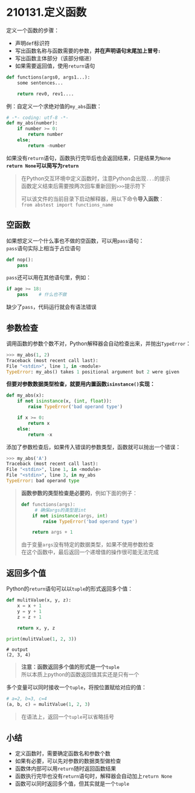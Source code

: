 # 210131.定义函数

定义一个函数的步骤：  
* 声明`def`标识符
* 写出函数名称与函数需要的参数，**并在声明语句末尾加上冒号`:`**
* 写出函数主体部分（该部分缩进）
* 如果需要返回值，使用`return`语句
```python
def functions(args0, args1...):
    some sentences...

    return rev0, rev1....
```

例：自定义一个求绝对值的`my_abs`函数：
```python
# -*- coding: utf-8 -*-
def my_abs(number): 
    if number >= 0:
        return number
    else;
        return -number
```

如果没有`return`语句，函数执行完毕后也会返回结果，只是结果为`None`  
**`return None`可以简写为`return`**

> 在Python交互环境中定义函数时，注意Python会出现`...`的提示  
函数定义结束后需要按两次回车重新回到`>>>`提示符下  
>
> 可以该文件的当前目录下启动解释器，用以下命令**导入函数**：  
`from abstest import functions_name`  

## 空函数
如果想定义一个什么事也不做的空函数，可以用`pass`语句：  
`pass`语句实际上相当于占位语句
```python
def nop():
    pass
```

`pass`还可以用在其他语句里，例如：
```python
if age >= 18:
    pass    # 什么也不做
```
缺少了`pass`，代码运行就会有语法错误


## 参数检查
调用函数的参数个数不对，Python解释器会自动检查出来，并抛出`TypeError`：
```python
>>> my_abs(1, 2)
Traceback (most recent call last):
File "<stdin>", line 1, in <module>
TypeError: my_abs() takes 1 positional argument but 2 were given
```

**但要对参数数据类型检查，就要用内置函数`isinstance()`实现：**  
```python
def my_abs(x):
    if not isinstance(x, (int, float)):
        raise TypeError('bad operand type')

    if x >= 0:
        return x
    else:
        return -x
```

添加了参数检查后，如果传入错误的参数类型，函数就可以抛出一个错误：
```python
>>> my_abs('A')
Traceback (most recent call last):
File "<stdin>", line 1, in <module>
File "<stdin>", line 3, in my_abs
TypeError: bad operand type
```


> **函数参数的类型检查是必要的**，例如下面的例子：
> ````python
> def functions(args):
>      # 确保args的类型是int
>     if not isinstance(args, int)
>         raise TypeError('bad operand type')
> 
>     return args + 1
> ````
> 由于变量`args`没有特定的数据类型，如果不使用参数检查  
> 在这个函数中，最后返回一个递增值的操作很可能无法完成  


## 返回多个值
Python的`return`语句可以以`tuple`的形式返回多个值：
```python
def mulitValue(x, y, z):
    x = x + 1
    y = y + 1
    z = z + 1

    return x, y, z

print(mulitValue(1, 2, 3))
```
```
# output 
(2, 3, 4)
```
> **注意：函数返回多个值的形式是一个`tuple`**  
所以本质上python的函数返回值其实还是只有一个


多个变量可以同时接收一个`tuple`，将按位置赋给对应的值：
```python
# a=2, b=3, c=4
(a, b, c) = mulitValue(1, 2, 3)
```
> 在语法上，返回一个`tuple`可以省略括号  


## 小结
* 定义函数时，需要确定函数名和参数个数
* 如果有必要，可以先对参数的数据类型做检查
* 函数体内部可以用`return`随时返回函数结果
* 函数执行完毕也没有`return`语句时，解释器会自动加上`return None`
* 函数可以同时返回多个值，但其实就是一个`tuple`
